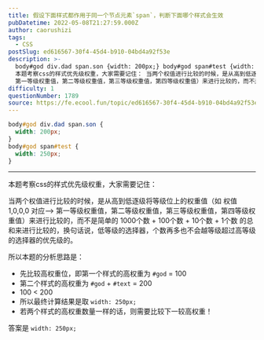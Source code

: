 ```yaml
---
title: 假设下面样式都作用于同一个节点元素`span`，判断下面哪个样式会生效
pubDatetime: 2022-05-08T21:27:59.000Z
author: caorushizi
tags:
  - CSS
postSlug: ed616567-30f4-45d4-b910-04bd4a92f53e
description: >-
  body#god div.dad span.son {width: 200px;} body#god span#test {width: 250px;}
  本题考察css的样式优先级权重，大家需要记住： 当两个权值进行比较的时候，是从高到低逐级将等级位上的权重值（如 权值 1,0,0,0 对应-->
  第一等级权重值，第二等级权重值，第三等级权重值，第四等级权重值）来进行比较的，而不是简单的 1000
difficulty: 1
questionNumber: 1789
source: https://fe.ecool.fun/topic/ed616567-30f4-45d4-b910-04bd4a92f53e
---
```


```css
body#god div.dad span.son {
  width: 200px;
}
body#god span#test {
  width: 250px;
}
```

---

本题考察css的样式优先级权重，大家需要记住：

当两个权值进行比较的时候，是从高到低逐级将等级位上的权重值（如 权值 1,0,0,0 对应--> 第一等级权重值，第二等级权重值，第三等级权重值，第四等级权重值）来进行比较的，而不是简单的 1000个数 + 100个数 + 10个数 + 1个数 的总和来进行比较的，换句话说，低等级的选择器，个数再多也不会越等级超过高等级的选择器的优先级的。

所以本题的分析思路是：

- 先比较高权重位，即第一个样式的高权重为 `#god` = 100
- 第二个样式的高权重为 `#god` + `#text` = 200
- 100 < 200
- 所以最终计算结果是取 `width: 250px;`
- 若两个样式的高权重数量一样的话，则需要比较下一较高权重！

答案是 `width: 250px;`
